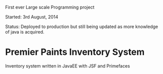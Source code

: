 First ever Large scale Programming project

Started: 3rd August, 2014

Status: Deployed to production but still being updated as more knowledge of java is acquired.

Premier Paints Inventory System
=============

Inventory system written in JavaEE with JSF and Primefaces
